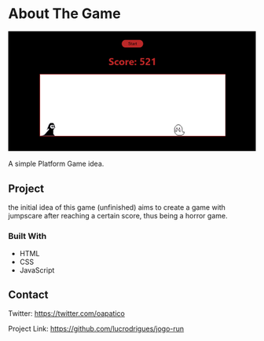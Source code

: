 # About The Game

![exemplo](https://github.com/lucrodrigues/jogo-run/blob/main/assets/exemplo.png?raw=true)

A simple Platform Game idea.

## Project

the initial idea of this game (unfinished) aims to create a game with jumpscare after reaching a certain score, thus being a horror game.

### Built With

* HTML
* CSS
* JavaScript

## Contact

Twitter: https://twitter.com/oapatico

Project Link: https://github.com/lucrodrigues/jogo-run

